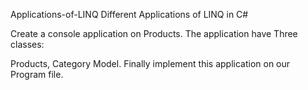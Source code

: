Applications-of-LINQ
Different Applications of LINQ in C#

Create a console application on Products.
The application have Three classes:

Products,
Category
Model.
Finally implement this application on our Program file.
